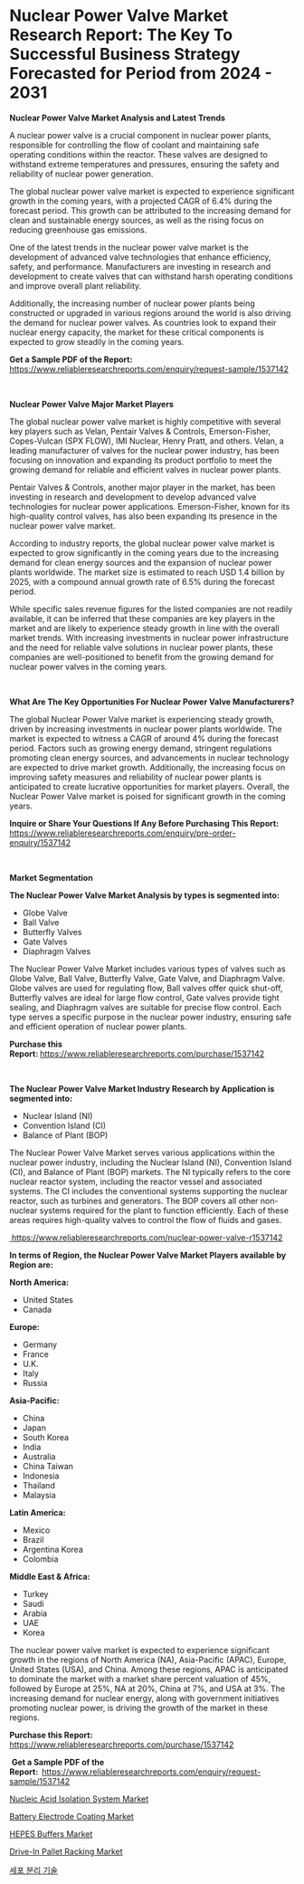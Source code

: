<p><h1>Nuclear Power Valve Market Research Report: The Key To Successful Business Strategy Forecasted for Period from 2024 - 2031</h1></p><p><strong>Nuclear Power Valve Market Analysis and Latest Trends</strong></p>
<p><p>A nuclear power valve is a crucial component in nuclear power plants, responsible for controlling the flow of coolant and maintaining safe operating conditions within the reactor. These valves are designed to withstand extreme temperatures and pressures, ensuring the safety and reliability of nuclear power generation.</p><p>The global nuclear power valve market is expected to experience significant growth in the coming years, with a projected CAGR of 6.4% during the forecast period. This growth can be attributed to the increasing demand for clean and sustainable energy sources, as well as the rising focus on reducing greenhouse gas emissions.</p><p>One of the latest trends in the nuclear power valve market is the development of advanced valve technologies that enhance efficiency, safety, and performance. Manufacturers are investing in research and development to create valves that can withstand harsh operating conditions and improve overall plant reliability.</p><p>Additionally, the increasing number of nuclear power plants being constructed or upgraded in various regions around the world is also driving the demand for nuclear power valves. As countries look to expand their nuclear energy capacity, the market for these critical components is expected to grow steadily in the coming years.</p></p>
<p><strong>Get a Sample PDF of the Report:&nbsp;</strong> <a href="https://www.reliableresearchreports.com/enquiry/request-sample/1537142">https://www.reliableresearchreports.com/enquiry/request-sample/1537142</a></p>
<p>&nbsp;</p>
<p><strong>Nuclear Power Valve Major Market Players</strong></p>
<p><p>The global nuclear power valve market is highly competitive with several key players such as Velan, Pentair Valves & Controls, Emerson-Fisher, Copes-Vulcan (SPX FLOW), IMI Nuclear, Henry Pratt, and others. Velan, a leading manufacturer of valves for the nuclear power industry, has been focusing on innovation and expanding its product portfolio to meet the growing demand for reliable and efficient valves in nuclear power plants.</p><p>Pentair Valves & Controls, another major player in the market, has been investing in research and development to develop advanced valve technologies for nuclear power applications. Emerson-Fisher, known for its high-quality control valves, has also been expanding its presence in the nuclear power valve market.</p><p>According to industry reports, the global nuclear power valve market is expected to grow significantly in the coming years due to the increasing demand for clean energy sources and the expansion of nuclear power plants worldwide. The market size is estimated to reach USD 1.4 billion by 2025, with a compound annual growth rate of 6.5% during the forecast period.</p><p>While specific sales revenue figures for the listed companies are not readily available, it can be inferred that these companies are key players in the market and are likely to experience steady growth in line with the overall market trends. With increasing investments in nuclear power infrastructure and the need for reliable valve solutions in nuclear power plants, these companies are well-positioned to benefit from the growing demand for nuclear power valves in the coming years.</p></p>
<p>&nbsp;</p>
<p><strong>What Are The Key Opportunities For Nuclear Power Valve Manufacturers?</strong></p>
<p><p>The global Nuclear Power Valve market is experiencing steady growth, driven by increasing investments in nuclear power plants worldwide. The market is expected to witness a CAGR of around 4% during the forecast period. Factors such as growing energy demand, stringent regulations promoting clean energy sources, and advancements in nuclear technology are expected to drive market growth. Additionally, the increasing focus on improving safety measures and reliability of nuclear power plants is anticipated to create lucrative opportunities for market players. Overall, the Nuclear Power Valve market is poised for significant growth in the coming years.</p></p>
<p><strong>Inquire or Share Your Questions If Any Before Purchasing This Report:</strong> <a href="https://www.reliableresearchreports.com/enquiry/pre-order-enquiry/1537142">https://www.reliableresearchreports.com/enquiry/pre-order-enquiry/1537142</a></p>
<p>&nbsp;</p>
<p><strong>Market Segmentation</strong></p>
<p><strong>The Nuclear Power Valve Market Analysis by types is segmented into:</strong></p>
<p><ul><li>Globe Valve</li><li>Ball Valve</li><li>Butterfly Valves</li><li>Gate Valves</li><li>Diaphragm Valves</li></ul></p>
<p><p>The Nuclear Power Valve Market includes various types of valves such as Globe Valve, Ball Valve, Butterfly Valve, Gate Valve, and Diaphragm Valve. Globe valves are used for regulating flow, Ball valves offer quick shut-off, Butterfly valves are ideal for large flow control, Gate valves provide tight sealing, and Diaphragm valves are suitable for precise flow control. Each type serves a specific purpose in the nuclear power industry, ensuring safe and efficient operation of nuclear power plants.</p></p>
<p><strong>Purchase this Report:&nbsp;</strong><a href="https://www.reliableresearchreports.com/purchase/1537142">https://www.reliableresearchreports.com/purchase/1537142</a></p>
<p>&nbsp;</p>
<p><strong>The Nuclear Power Valve Market Industry Research by Application is segmented into:</strong></p>
<p><ul><li>Nuclear Island (NI)</li><li>Convention Island (CI)</li><li>Balance of Plant (BOP)</li></ul></p>
<p><p>The Nuclear Power Valve Market serves various applications within the nuclear power industry, including the Nuclear Island (NI), Convention Island (CI), and Balance of Plant (BOP) markets. The NI typically refers to the core nuclear reactor system, including the reactor vessel and associated systems. The CI includes the conventional systems supporting the nuclear reactor, such as turbines and generators. The BOP covers all other non-nuclear systems required for the plant to function efficiently. Each of these areas requires high-quality valves to control the flow of fluids and gases.</p></p>
<p><a href="https://www.reliableresearchreports.com/nuclear-power-valve-r1537142">&nbsp;https://www.reliableresearchreports.com/nuclear-power-valve-r1537142</a></p>
<p><strong>In terms of Region, the Nuclear Power Valve Market Players available by Region are:</strong></p>
<p>
    <p> <strong> North America: </strong>
        <ul>
            <li>United States</li>
            <li>Canada</li>
        </ul>
        </p> 
    <p> <strong> Europe: </strong>
        <ul>
            <li>Germany</li>
            <li>France</li>
            <li>U.K.</li>
            <li>Italy</li>
            <li>Russia</li>
        </ul>
        </p> 
    <p> <strong> Asia-Pacific: </strong>
        <ul>
            <li>China</li>
            <li>Japan</li>
            <li>South Korea</li>
            <li>India</li>
            <li>Australia</li>
            <li>China Taiwan</li>
            <li>Indonesia</li>
            <li>Thailand</li>
            <li>Malaysia</li>
        </ul>
        </p> 
    <p> <strong> Latin America: </strong>
        <ul>
            <li>Mexico</li>
            <li>Brazil</li>
            <li>Argentina Korea</li>
            <li>Colombia</li>
        </ul>
        </p> 
    <p> <strong> Middle East & Africa: </strong>
        <ul>
            <li>Turkey</li>
            <li>Saudi</li>
            <li>Arabia</li>
            <li>UAE</li>
            <li>Korea</li>
        </ul>
    </p>
    </p>
<p><p>The nuclear power valve market is expected to experience significant growth in the regions of North America (NA), Asia-Pacific (APAC), Europe, United States (USA), and China. Among these regions, APAC is anticipated to dominate the market with a market share percent valuation of 45%, followed by Europe at 25%, NA at 20%, China at 7%, and USA at 3%. The increasing demand for nuclear energy, along with government initiatives promoting nuclear power, is driving the growth of the market in these regions.</p></p>
<p><strong>Purchase this Report: </strong><a href="https://www.reliableresearchreports.com/purchase/1537142">https://www.reliableresearchreports.com/purchase/1537142</a></p>
<p>&nbsp;<strong>Get a Sample PDF of the Report:&nbsp;&nbsp;</strong><a href="https://www.reliableresearchreports.com/enquiry/request-sample/1537142">https://www.reliableresearchreports.com/enquiry/request-sample/1537142</a></p>
<p><strong></strong></p>
<p><p><a href="https://github.com/jsmusil/Market-Research-Report-List-3/blob/main/nucleic-acid-isolation-system-market.md">Nucleic Acid Isolation System Market</a></p><p><a href="https://issuu.com/reportprime-2/docs/battery-electrode-coating-market-size-2030.pptx">Battery Electrode Coating Market</a></p><p><a href="https://issuu.com/reportprime-2/docs/hepes-buffers-market-size-2030.pptx">HEPES Buffers Market</a></p><p><a href="https://github.com/yemakinde/Market-Research-Report-List-2/blob/main/drive-in-pallet-racking-market.md">Drive-In Pallet Racking Market</a></p><p><a href="https://github.com/trmesnao7959541/Market-Research-Report-List-1/blob/main/358834937303.md">세포 분리 기술</a></p></p>